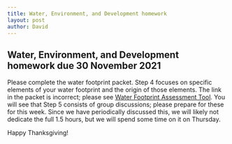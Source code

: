```yaml
---
title: Water, Environment, and Development homework
layout: post
author: David
---
```

## Water, Environment, and Development homework due 30 November 2021  
Please complete the water footprint packet.  Step 4 focuses on specific elements of your water footprint and the origin of those elements.  The link in the packet is incorrect; please see [Water Footprint Assessment Tool](https://www.waterfootprintassessmenttool.org/).  You will see that Step 5 consists of group discussions; please prepare for these for this week.  Since we have periodically discussed this, we will likely not dedicate the full 1.5 hours, but we will spend some time on it on Thursday.  

Happy Thanksgiving!  
